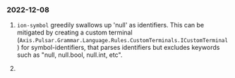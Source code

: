 
### 2022-12-08
1. `ion-symbol` greedily swallows up 'null' as identifiers. This can be mitigated by creating a custom 
   terminal (`Axis.Pulsar.Grammar.Language.Rules.CustomTerminals.ICustomTerminal`) for symbol-identifiers, that parses identifiers
   but excludes keywords such as "null, null.bool, null.int, etc".

2. 
